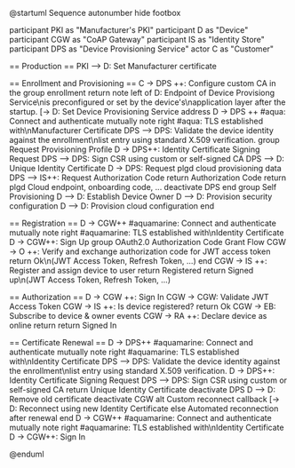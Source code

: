 @startuml Sequence
autonumber
hide footbox

participant PKI as "Manufacturer's PKI"
participant D as "Device"
participant CGW as "CoAP Gateway"
participant IS as "Identity Store"
participant DPS as "Device Provisioning Service"
actor C as "Customer"

== Production ==
PKI --> D: Set Manufacturer certificate

== Enrollment and Provisioning ==
C -> DPS ++:  Configure custom CA in the group enrollment
return
note left of D: Endpoint of Device Provisiong Service\nis preconfigured or set by the device's\napplication layer after the startup.
[-> D: Set Device Provisioning Service address
D -> DPS ++ #aqua: Connect and authenticate mutually
note right #aqua: TLS established with\nManufacturer Certificate
DPS --> DPS: Validate the device identity against the enrollment\nlist entry using standard X.509 verification.
group Request Provisioning Profile
D -> DPS++: Identity Certificate Signing Request
DPS --> DPS: Sign CSR using custom or self-signed CA
DPS --> D: Unique Identity Certificate
D -> DPS: Request plgd cloud provisioning data
DPS --> IS++: Request Authorization Code
return Authorization Code
return plgd Cloud endpoint, onboarding code, ...
deactivate DPS
end
group Self Provisioning
    D --> D: Establish Device Owner
    D --> D: Provision security configuration
    D --> D: Provision cloud configuration
end

== Registration ==
D -> CGW++  #aquamarine: Connect and authenticate mutually
note right #aquamarine: TLS established with\nIdentity Certificate
D -> CGW++: Sign Up
group OAuth2.0 Authorization Code Grant Flow
    CGW -> O ++: Verify and exchange authorization code for JWT access token
    return Ok\n(JWT Access Token, Refresh Token, ...)
end
CGW -> IS ++: Register and assign device to user
return Registered
return Signed up\n(JWT Access Token, Refresh Token, ...)

== Authorization ==
D -> CGW ++: Sign In
CGW -> CGW: Validate JWT Access Token
CGW -> IS ++: Is device registered?
return Ok
CGW -> EB: Subscribe to device & owner events
CGW -> RA ++: Declare device as online
return
return Signed In

== Certificate Renewal ==
D -> DPS++  #aquamarine: Connect and authenticate mutually
note right #aquamarine: TLS established with\nIdentity Certificate
DPS --> DPS: Validate the device identity against the enrollment\nlist entry using standard X.509 verification.
D -> DPS++: Identity Certificate Signing Request
DPS --> DPS: Sign CSR using custom or self-signed CA
return Unique Identity Certificate
deactivate DPS
D --> D: Remove old certificate
deactivate CGW
alt Custom reconnect callback
    [-> D: Reconnect using new Identity Certificate
else Automated reconnection after renewal
end
D -> CGW++  #aquamarine: Connect and authenticate mutually
note right #aquamarine: TLS established with\nIdentity Certificate
D -> CGW++: Sign In

@enduml
